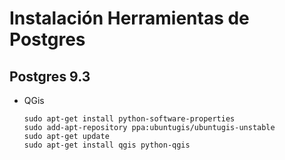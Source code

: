 # Instalación Herramientas de Postgres

## Postgres 9.3

*	QGis


        sudo apt-get install python-software-properties
        sudo add-apt-repository ppa:ubuntugis/ubuntugis-unstable
        sudo apt-get update
        sudo apt-get install qgis python-qgis

